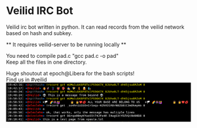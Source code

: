 # Veilid IRC Bot
Veilid irc bot written in python. It can read records from the veilid network based on hash and subkey.

** It requires veilid-server to be running locally **

You need to compile pad.c "gcc pad.c -o pad"  
Keep all the files in one directory.

Huge shoutout at epoch@Libera for the bash scripts!  
Find us in #veilid  
![Veilid IRC Bot](https://raw.githubusercontent.com/spithash/trunk/master/2023-09-27_20-32.png)
